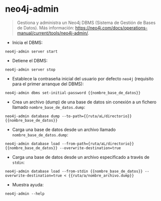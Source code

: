 # neo4j-admin

> Gestiona y administra un Neo4j DBMS (Sistema de Gestión de Bases de Datos).
> Más información: <https://neo4j.com/docs/operations-manual/current/tools/neo4j-admin/>.

- Inicia el DBMS:

`neo4j-admin server start`

- Detiene el DBMS:

`neo4j-admin server stop`

- Establece la contraseña inicial del usuario por defecto `neo4j` (requisito para el primer arranque del DBMS):

`neo4j-admin dbms set-initial-password {{nombre_base_de_datos}}`

- Crea un archivo (dump) de una base de datos sin conexión a un fichero llamado `nombre_base_de_datos.dump`:

`neo4j-admin database dump --to-path={{ruta/aL/directorio}} {{nombre_base_de_datos}}`

- Carga una base de datos desde un archivo llamado `nombre_base_de_datos.dump`:

`neo4j-admin database load --from-path={ruta/aL/directorio}} {{nombre_base_de_datos}} --overwrite-destination=true`

- Carga una base de datos desde un archivo especificado a través de `stdin`:

`neo4j-admin database load --from-stdin {{nombre_base_de_datos}} --overwrite-destination=true < {{ruta/a/nombre_archivo.dump}}`

- Muestra ayuda:

`neo4j-admin --help`
